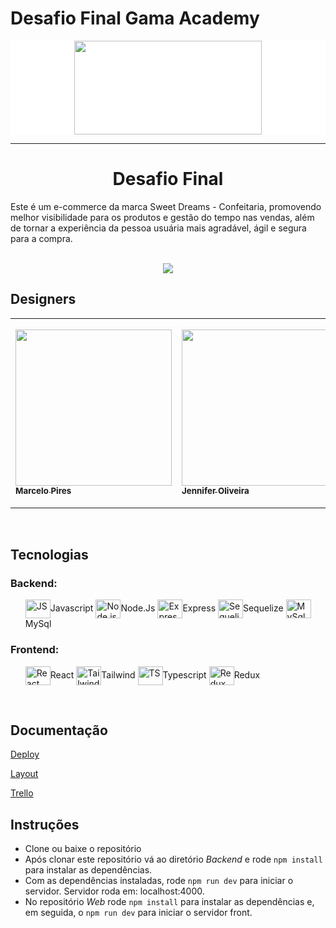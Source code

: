 # Desafio Final Gama Academy
<div style="background-color:white" align="center">
<img src=" https://camo.githubusercontent.com/dda3bbe5c89cc7c9ebdfd3bd1741d0fd2ea13f136f9291c15e1bde2e5fae4a1d/68747470733a2f2f6465736166696f2d66696e616c2d6475736b792e76657263656c2e6170702f6173736574732f6c6f676f2d6c696768742e34613236303136382e706e67" width="300px" height="150" align="center" > 
</div>

<hr> 
<h1 align="center">Desafio Final <br>
    </h1>
    
Este é um e-commerce da marca Sweet Dreams - Confeitaria, promovendo melhor visibilidade para os produtos e gestão do tempo nas vendas, além de tornar a experiência da pessoa usuária mais agradável, ágil e segura para a compra.


<br>
    
<div align="center">
<img src="colocar img" align="center">
</div>
<div align="center">
<img src="" align="center">
</div>



<section class="Designers">
  <h2> Designers </h2>

<table>
    <tr>
        <td align=”center”>
            <a href="https://www.linkedin.com/in/marcelopo/">
                <img src="https://avatars.githubusercontent.com/u/119169432?v=4" width="250px">
                    <sub>
                        <b> Marcelo Pires</b>
                    </sub>
            </a>
        </td>

<td align=”center”>
            <a href="https://www.linkedin.com/in/jenniferreiraos/">
                <img src="https://avatars.githubusercontent.com/u/104332662?v=4" width="250px">
                    <sub>
                        <b> Jennifer Oliveira </b>
                    </sub>
            </a>
        </td>
        <td align=”center”>
            <a href="https://github.com/FabioDinizMoura">
                <img src="https://avatars.githubusercontent.com/u/122230967?v=4" width="280px">
                    <sub>
                        <b> Fabio Moura </b>
                    </sub>
            </a>
        </td>
<td align=”center”>
            <a href="https://github.com/FMascena">
                <img src="https://avatars.githubusercontent.com/u/119469019?v=4" width="280px">
                    <sub>
                        <b> Felipe Mascena </b>
                    </sub>
            </a>
        </td>
</table>
</br>
</section>

<section class="tecnologias">
    <h2> Tecnologias </h2>
    <h3>Backend:</h3>
<ul>
   <img align="center" alt="JS" height="30" width="40" src="https://cdn.jsdelivr.net/gh/devicons/devicon/icons/javascript/javascript-original.svg">Javascript
   <img align="center" alt="Node.js" height="30" width="40" src="https://cdn.jsdelivr.net/gh/devicons/devicon/icons/nodejs/nodejs-original.svg">Node.Js
   <img align="center" alt="Express" height="30" width="40" src="https://cdn.jsdelivr.net/gh/devicons/devicon/icons/express/express-original-wordmark.svg">Express
   <img align="center" alt="Sequelize" height="30" width="40" src="https://cdn.jsdelivr.net/gh/devicons/devicon/icons/sequelize/sequelize-original.svg">Sequelize
   <img align="center" alt="MySql" height="30" width="40" src="https://cdn.jsdelivr.net/gh/devicons/devicon/icons/mysql/mysql-original.svg">MySql
</ul>

<h3>Frontend:</h3>
<ul>
    <img align="center" alt="React" height="30" width="40" src="https://cdn.jsdelivr.net/gh/devicons/devicon/icons/react/react-original.svg">React
    <img align="center" alt="Tailwind" height="30" width="40" src="https://cdn.jsdelivr.net/gh/devicons/devicon/icons/tailwindcss/tailwindcss-original-wordmark.svg">Tailwind
    <img align="center" alt="TS" height="30" width="40" src="https://cdn.jsdelivr.net/gh/devicons/devicon/icons/typescript/typescript-original.svg">Typescript
    <img align="center" alt="Redux" height="30" width="40" src="https://cdn.jsdelivr.net/gh/devicons/devicon/icons/redux/redux-original.svg">Redux
</ul>
    

</section>
</br>

<section class="Documentação">

## Documentação
<p> <a href="https://documenter.getpostman.com/view/25858603/2s93sW9Fid "> Deploy </a> </p>
<p> <a href="https://documenter.getpostman.com/view/25858603/2s93sW9Fid> Documentação da API </a></p>
<p> <a href="https://documenter.getpostman.com/view/25858603/2s93sW9Fid > Layout </a></p>
<p> <a href="https://trello.com"> Trello </a></p>
</section>



<section class="Instruções">

## Instruções

- Clone ou baixe o repositório
- Após clonar este repositório vá ao diretório *Backend* e rode `npm install` para instalar as dependências.
- Com as dependências instaladas, rode `npm run dev` para iniciar o servidor. Servidor roda em: localhost:4000.
- No repositório *Web* rode `npm install` para instalar as dependências e, em seguida, o `npm run dev` para iniciar o servidor front.   
</section>
